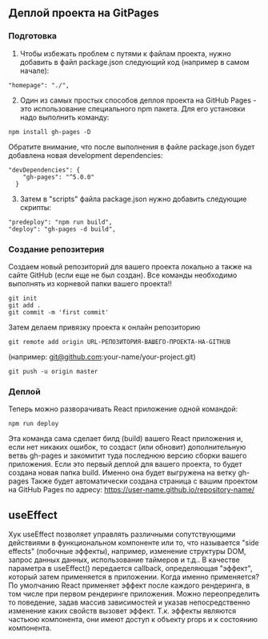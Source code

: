 ## Деплой проекта на GitPages 

### Подготовка
1. Чтобы избежать проблем с путями к файлам проекта, нужно добавить в файл package.json следующий код (например в самом начале):
~~~
"homepage": "./",
~~~
2. Один из самых простых способов деплоя проекта на GitHub Pages - это использование специального npm пакета. Для его установки надо выполнить команду:
~~~
npm install gh-pages -D
~~~
Обратите внимание, что после выполнения в файле package.json будет добавлена новая development dependencies:
~~~
"devDependencies": {
    "gh-pages": "^5.0.0"
  }
~~~
3. Затем в "scripts" файла package.json нужно добавить следующие скрипты:
~~~
"predeploy": "npm run build",
"deploy": "gh-pages -d build",
~~~

### Создание репозитерия
Создаем новый репозиторий для вашего проекта локально а также на сайте GitHub (если еще не был создан). Все команды необходимо выполнять из корневой папки вашего проекта!!
~~~
git init
git add .
git commit -m 'first commit'
~~~
Затем делаем привязку проекта к онлайн репозиторию
~~~.
git remote add origin URL-РЕПОЗИТОРИЯ-ВАШЕГО-ПРОЕКТА-НА-GITHUB
~~~
(например: git@github.com:your-name/your-project.git)
~~~
git push -u origin master
~~~

### Деплой
Теперь можно разворачивать React приложение одной командой:
~~~
npm run deploy
~~~
Эта команда сама сделает билд (build) вашего React приложения и, если нет никаких ошибок, то создаст (или обновит) дополнительную ветвь gh-pages и закомитит туда последнюю версию сборки вашего приложения. Если это первый деплой для вашего проекта, то будет создана новая папка build. Именно она будет выгружена на ветку gh-pages
Также будет автоматически создана страница с вашим проектом на GitHub Pages по адресу: https://user-name.github.io/repository-name/ 


## useEffect
Хук useEffect позволяет управлять различными сопутствующими действиями в функциональном компоненте или то, что называется "side effects" (побочные эффекты), например, изменение структуры DOM,  запрос данных данных, использование таймеров и т.д.. 
В качестве параметра в useEffect() передается callback, определяющая "эффект", который затем применяется в приложении. Когда именно применяется? По умолчанию React применяет эффект после каждого рендеринга, в том числе при первом рендеринге приложения. Можно переопределить то поведение, задав массив зависимостей и указав непосредственно изменение каких свойств вызовет эффект. 
Т.к. эффекты являются частьюю  компонента, они имеют доступ к объекту props и к состоянию компонента.